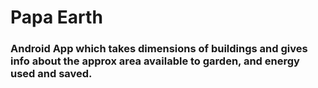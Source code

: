 # Papa Earth

### Android App which takes dimensions of buildings and gives info about the approx area available to garden, and energy used and saved. 
